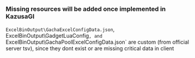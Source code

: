 ### Missing resources will be added once implemented in KazusaGI

`ExcelBinOutput\GachaExcelConfigData.json`, ExcelBinOutput\GadgetLuaConfig`, and `ExcelBinOutput\GachaPoolExcelConfigData.json` are custom (from official server tsv), since they dont exist or are missing critical data in client
